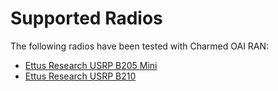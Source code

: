 # Supported Radios

The following radios have been tested with Charmed OAI RAN:

- [Ettus Research USRP B205 Mini](https://www.ettus.com/all-products/usrp-b205mini-i/)
- [Ettus Research USRP B210](https://www.ettus.com/all-products/ub210-kit/)
